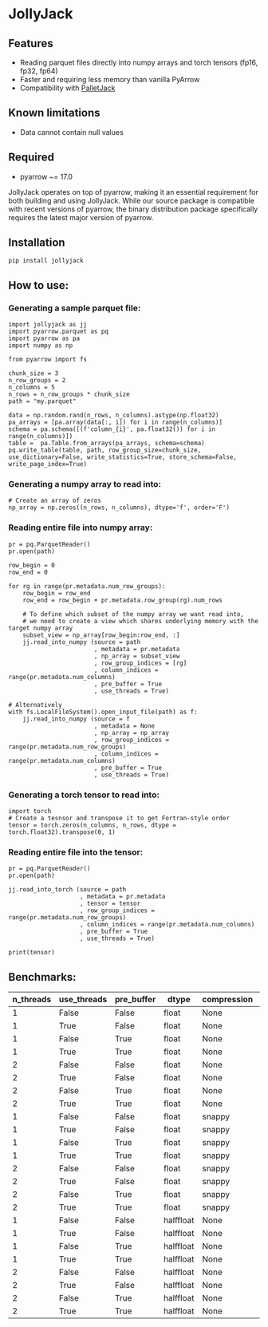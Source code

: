 # JollyJack

## Features

- Reading parquet files directly into numpy arrays and torch tensors (fp16, fp32, fp64)
- Faster and requiring less memory than vanilla PyArrow
- Compatibility with [PalletJack](https://github.com/marcin-krystianc/PalletJack)

## Known limitations

- Data cannot contain null values

## Required

- pyarrow  ~= 17.0
 
JollyJack operates on top of pyarrow, making it an essential requirement for both building and using JollyJack. While our source package is compatible with recent versions of pyarrow, the binary distribution package specifically requires the latest major version of pyarrow.

##  Installation

```
pip install jollyjack
```

## How to use:

### Generating a sample parquet file:
```
import jollyjack as jj
import pyarrow.parquet as pq
import pyarrow as pa
import numpy as np

from pyarrow import fs

chunk_size = 3
n_row_groups = 2
n_columns = 5
n_rows = n_row_groups * chunk_size
path = "my.parquet"

data = np.random.rand(n_rows, n_columns).astype(np.float32)
pa_arrays = [pa.array(data[:, i]) for i in range(n_columns)]
schema = pa.schema([(f'column_{i}', pa.float32()) for i in range(n_columns)])
table =  pa.Table.from_arrays(pa_arrays, schema=schema)
pq.write_table(table, path, row_group_size=chunk_size, use_dictionary=False, write_statistics=True, store_schema=False, write_page_index=True)
```

### Generating a numpy array to read into:
```
# Create an array of zeros
np_array = np.zeros((n_rows, n_columns), dtype='f', order='F')
```

### Reading entire file into numpy array:
```
pr = pq.ParquetReader()
pr.open(path)

row_begin = 0
row_end = 0

for rg in range(pr.metadata.num_row_groups):
    row_begin = row_end
    row_end = row_begin + pr.metadata.row_group(rg).num_rows

    # To define which subset of the numpy array we want read into,
    # we need to create a view which shares underlying memory with the target numpy array
    subset_view = np_array[row_begin:row_end, :] 
    jj.read_into_numpy (source = path
                        , metadata = pr.metadata
                        , np_array = subset_view
                        , row_group_indices = [rg]
                        , column_indices = range(pr.metadata.num_columns)
                        , pre_buffer = True
                        , use_threads = True)

# Alternatively
with fs.LocalFileSystem().open_input_file(path) as f:
    jj.read_into_numpy (source = f
                        , metadata = None
                        , np_array = np_array
                        , row_group_indices = range(pr.metadata.num_row_groups)
                        , column_indices = range(pr.metadata.num_columns)
                        , pre_buffer = True
                        , use_threads = True)
```

### Generating a torch tensor to read into:
```
import torch
# Create a tesnsor and transpose it to get Fortran-style order
tensor = torch.zeros(n_columns, n_rows, dtype = torch.float32).transpose(0, 1)
```

### Reading entire file into the tensor:
```
pr = pq.ParquetReader()
pr.open(path)

jj.read_into_torch (source = path
                    , metadata = pr.metadata
                    , tensor = tensor
                    , row_group_indices = range(pr.metadata.num_row_groups)
                    , column_indices = range(pr.metadata.num_columns)
                    , pre_buffer = True
                    , use_threads = True)

print(tensor)
```

## Benchmarks:

| n_threads | use_threads | pre_buffer | dtype     | compression | ParquetReader.read_row_groups | JollyJack.read_into_numpy |
|-----------|-------------|------------|-----------|-------------|--------------------|--------------------|
| 1         | False       | False      | float     | None        | **6.79s**          | **3.55s**          |
| 1         | True        | False      | float     | None        | **5.17s**          | **2.32s**          |
| 1         | False       | True       | float     | None        | **5.54s**          | **2.76s**          |
| 1         | True        | True       | float     | None        | **3.98s**          | **2.66s**          |
| 2         | False       | False      | float     | None        | **4.63s**          | **2.33s**          |
| 2         | True        | False      | float     | None        | **3.89s**          | **2.36s**          |
| 2         | False       | True       | float     | None        | **4.19s**          | **2.61s**          |
| 2         | True        | True       | float     | None        | **3.36s**          | **2.39s**          |
| 1         | False       | False      | float     | snappy      | **7.00s**          | **3.56s**          |
| 1         | True        | False      | float     | snappy      | **5.21s**          | **2.23s**          |
| 1         | False       | True       | float     | snappy      | **5.22s**          | **3.30s**          |
| 1         | True        | True       | float     | snappy      | **3.73s**          | **2.84s**          |
| 2         | False       | False      | float     | snappy      | **4.43s**          | **2.49s**          |
| 2         | True        | False      | float     | snappy      | **3.40s**          | **2.42s**          |
| 2         | False       | True       | float     | snappy      | **4.07s**          | **2.63s**          |
| 2         | True        | True       | float     | snappy      | **3.14s**          | **2.55s**          |
| 1         | False       | False      | halffloat | None        | **7.21s**          | **1.23s**          |
| 1         | True        | False      | halffloat | None        | **3.53s**          | **0.71s**          |
| 1         | False       | True       | halffloat | None        | **7.43s**          | **1.96s**          |
| 1         | True        | True       | halffloat | None        | **4.04s**          | **1.52s**          |
| 2         | False       | False      | halffloat | None        | **3.84s**          | **0.64s**          |
| 2         | True        | False      | halffloat | None        | **3.11s**          | **0.57s**          |
| 2         | False       | True       | halffloat | None        | **4.07s**          | **1.17s**          |
| 2         | True        | True       | halffloat | None        | **3.39s**          | **1.14s**          |
